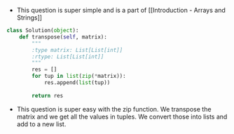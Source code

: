 - This question is super simple and is a part of [[Introduction - Arrays and Strings]]

```python
class Solution(object):
	def transpose(self, matrix):
		"""
		:type matrix: List[List[int]]
		:rtype: List[List[int]]
		"""
		res = []
		for tup in list(zip(*matrix)):
			res.append(list(tup))
		
		return res
```

- This question is super easy with the zip function. We transpose the matrix and we get all the values in tuples. We convert those into lists and add to a new list. 